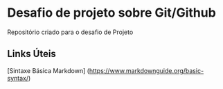 # Desafio de projeto sobre  Git/Github
Repositório criado para o desafio de Projeto

## Links Úteis
[Sintaxe Básica Markdown] (https://www.markdownguide.org/basic-syntax/)
